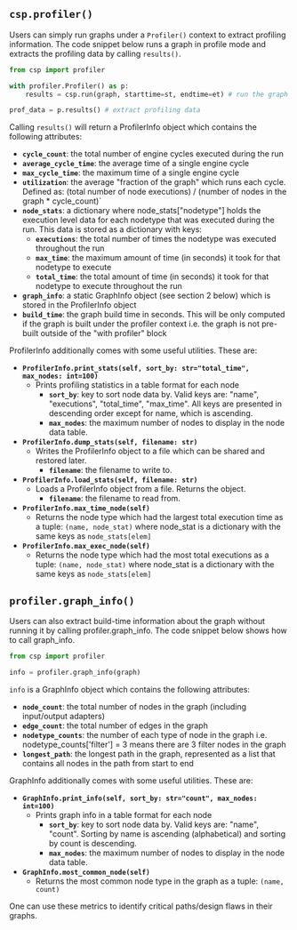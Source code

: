 ## `csp.profiler()`

Users can simply run graphs under a `Profiler()` context to extract profiling information.
The code snippet below runs a graph in profile mode and extracts the profiling data by calling `results()`.

```python
from csp import profiler

with profiler.Profiler() as p:
    results = csp.run(graph, starttime=st, endtime=et) # run the graph normally

prof_data = p.results() # extract profiling data
```

Calling `results()` will return a ProfilerInfo object which contains the following attributes:

- **`cycle_count`**: the total number of engine cycles executed during the run
- **`average_cycle_time`**: the average time of a single engine cycle
- **`max_cycle_time`**: the maximum time of a single engine cycle
- **`utilization`**: the average "fraction of the graph" which runs each cycle. Defined as: (total number of node executions) / (number of nodes in the graph * cycle_count)\`
- **`node_stats`**: a dictionary where node_stats\["nodetype"\] holds the execution level data for each nodetype that was executed during the run. This data is stored as a dictionary with keys:
  - **`executions`**: the total number of times the nodetype was executed throughout the run
  - **`max_time`**: the maximum amount of time (in seconds) it took for that nodetype to execute
  - **`total_time`**: the total amount of time (in seconds) it took for that nodetype to execute throughout the run
- **`graph_info`**: a static GraphInfo object (see section 2 below) which is stored in the ProfilerInfo object
- **`build_time`**: the graph build time in seconds. This will be only computed if the graph is built under the profiler context i.e. the graph is not pre-built outside of the "with profiler" block

ProfilerInfo additionally comes with some useful utilities. These are:

- **`ProfilerInfo.print_stats(self, sort_by: str="total_time", max_nodes: int=100)`**
  - Prints profiling statistics in a table format for each node
    - **`sort_by`**: key to sort node data by. Valid keys are: "name", "executions", "total_time", "max_time". All keys are presented in descending order except for name, which is ascending.
    - **`max_nodes`**: the maximum number of nodes to display in the node data table.
- **`ProfilerInfo.dump_stats(self, filename: str)`**
  - Writes the ProfilerInfo object to a file which can be shared and restored later.
    - **`filename`**: the filename to write to.
- **`ProfilerInfo.load_stats(self, filename: str)`**
  - Loads a ProfilerInfo object from a file. Returns the object.
    - **`filename`**: the filename to read from.
- **`ProfilerInfo.max_time_node(self)`**
  - Returns the node type which had the largest total execution time as a tuple: `(name, node_stat)` where node_stat is a dictionary with the same keys as `node_stats[elem]`
- **`ProfilerInfo.max_exec_node(self)`**
  - Returns the node type which had the most total executions as a tuple: `(name, node_stat)` where node_stat is a dictionary with the same keys as `node_stats[elem]`

## `profiler.graph_info()`

Users can also extract build-time information about the graph without running it by calling profiler.graph_info.
The code snippet below shows how to call graph_info.

```python
from csp import profiler

info = profiler.graph_info(graph)
```

`info` is a GraphInfo object which contains the following attributes:

- **`node_count`**: the total number of nodes in the graph (including input/output adapters)
- **`edge_count`**: the total number of edges in the graph
- **`nodetype_counts`**: the number of each type of node in the graph
  i.e. nodetype_counts\['filter'\] = 3 means there are 3 filter nodes in the graph
- **`longest_path`**: the longest path in the graph, represented as a list that contains all nodes in the path from start to end

GraphInfo additionally comes with some useful utilities. These are:

- **`GraphInfo.print_info(self, sort_by: str="count", max_nodes: int=100)`**
  - Prints graph info in a table format for each node
    - **`sort_by`**: key to sort node data by. Valid keys are: "name", "count".
      Sorting by name is ascending (alphabetical) and sorting by count is descending.
    - **`max_nodes`**: the maximum number of nodes to display in the node data table.
- **`GraphInfo.most_common_node(self)`**
  - Returns the most common node type in the graph as a tuple: `(name, count)`

One can use these metrics to identify critical paths/design flaws in their graphs.
